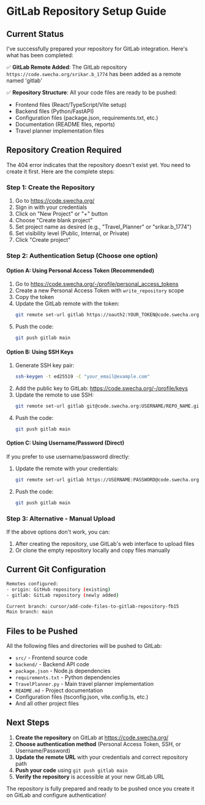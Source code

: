 # GitLab Repository Setup Guide

## Current Status
I've successfully prepared your repository for GitLab integration. Here's what has been completed:

✅ **GitLab Remote Added**: The GitLab repository `https://code.swecha.org/srikar.b_1774` has been added as a remote named 'gitlab'

✅ **Repository Structure**: All your code files are ready to be pushed:
- Frontend files (React/TypeScript/Vite setup)
- Backend files (Python/FastAPI)
- Configuration files (package.json, requirements.txt, etc.)
- Documentation (README files, reports)
- Travel planner implementation files

## Repository Creation Required
The 404 error indicates that the repository doesn't exist yet. You need to create it first. Here are the complete steps:

### Step 1: Create the Repository
1. Go to https://code.swecha.org/
2. Sign in with your credentials
3. Click on "New Project" or "+" button
4. Choose "Create blank project"
5. Set project name as desired (e.g., "Travel_Planner" or "srikar.b_1774")
6. Set visibility level (Public, Internal, or Private)
7. Click "Create project"

### Step 2: Authentication Setup (Choose one option)

#### Option A: Using Personal Access Token (Recommended)
1. Go to https://code.swecha.org/-/profile/personal_access_tokens
2. Create a new Personal Access Token with `write_repository` scope
3. Copy the token
4. Update the GitLab remote with the token:
   ```bash
   git remote set-url gitlab https://oauth2:YOUR_TOKEN@code.swecha.org/USERNAME/REPO_NAME
   ```
5. Push the code:
   ```bash
   git push gitlab main
   ```

#### Option B: Using SSH Keys
1. Generate SSH key pair:
   ```bash
   ssh-keygen -t ed25519 -C "your_email@example.com"
   ```
2. Add the public key to GitLab: https://code.swecha.org/-/profile/keys
3. Update the remote to use SSH:
   ```bash
   git remote set-url gitlab git@code.swecha.org:USERNAME/REPO_NAME.git
   ```
4. Push the code:
   ```bash
   git push gitlab main
   ```

#### Option C: Using Username/Password (Direct)
If you prefer to use username/password directly:
1. Update the remote with your credentials:
   ```bash
   git remote set-url gitlab https://USERNAME:PASSWORD@code.swecha.org/USERNAME/REPO_NAME
   ```
2. Push the code:
   ```bash
   git push gitlab main
   ```

### Step 3: Alternative - Manual Upload
If the above options don't work, you can:
1. After creating the repository, use GitLab's web interface to upload files
2. Or clone the empty repository locally and copy files manually

## Current Git Configuration
```bash
Remotes configured:
- origin: GitHub repository (existing)
- gitlab: GitLab repository (newly added)

Current branch: cursor/add-code-files-to-gitlab-repository-fb15
Main branch: main
```

## Files to be Pushed
All the following files and directories will be pushed to GitLab:
- `src/` - Frontend source code
- `backend/` - Backend API code
- `package.json` - Node.js dependencies
- `requirements.txt` - Python dependencies
- `TravelPlanner.py` - Main travel planner implementation
- `README.md` - Project documentation
- Configuration files (tsconfig.json, vite.config.ts, etc.)
- And all other project files

## Next Steps
1. **Create the repository** on GitLab at https://code.swecha.org/
2. **Choose authentication method** (Personal Access Token, SSH, or Username/Password)
3. **Update the remote URL** with your credentials and correct repository path
4. **Push your code** using `git push gitlab main`
5. **Verify the repository** is accessible at your new GitLab URL

The repository is fully prepared and ready to be pushed once you create it on GitLab and configure authentication!